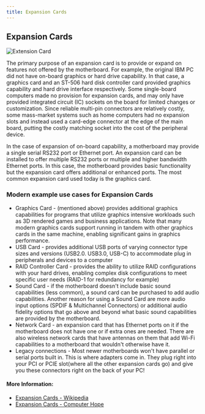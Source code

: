```yaml
---
title: Expansion Cards
---
```

## Expansion Cards

![Extension Card](https://upload.wikimedia.org/wikipedia/commons/f/f8/Chassis-plans-Digital-IO-Card.jpg)

The primary purpose of an expansion card is to provide or expand on features not offered by the motherboard. For example, the original IBM PC did not have on-board graphics or hard drive capability. In that case, a graphics card and an ST-506 hard disk controller card provided graphics capability and hard drive interface respectively. Some single-board computers made no provision for expansion cards, and may only have provided integrated circuit (IC) sockets on the board for limited changes or customization. Since reliable multi-pin connectors are relatively costly, some mass-market systems such as home computers had no expansion slots and instead used a card-edge connector at the edge of the main board, putting the costly matching socket into the cost of the peripheral device.

In the case of expansion of on-board capability, a motherboard may provide a single serial RS232 port or Ethernet port. An expansion card can be installed to offer multiple RS232 ports or multiple and higher bandwidth Ethernet ports. In this case, the motherboard provides basic functionality but the expansion card offers additional or enhanced ports. The most common expansion card used today is the graphics card. 

### Modern example use cases for Expansion Cards
* Graphics Card - (mentioned above) provides additional graphics capabilities for programs that utilize graphics intensive workloads such as 3D rendered games and business applications.  Note that many modern graphics cards support running in tandem with other graphics cards in the same machine, enabling significant gains in graphics performance.
* USB Card - provides additional USB ports of varying connector type sizes and versions (USB2.0. USB3.0, USB-C) to accommodate plug in peripherals and devices to a computer
* RAID Controller Card - provides the ability to utilize RAID configurations with your hard drives, enabling complex disk configurations to meet specific user needs (RAID-1 for redundancy for example)
* Sound Card - if the motherboard doesn't include basic sound capabilities (less common), a sound card can be purchased to add audio capabilities.  Another reason for using a Sound Card are more audio input options (SPDIF & Multichannel Connectors) or additional audio fidelity options that go above and beyond what basic sound capabilities are provided by the motherboard.
* Network Card - an expansion card that has Ethernet ports on it if the motherboard does not have one or if extra ones are needed. There are also wireless network cards that have antennas on them that add Wi-Fi capabilities to a motherboard that wouldn't otherwise have it.
* Legacy connections - Most newer motherboards won't have parallel or serial ports built in. This is where adapters come in. They plug right into your PCI or PCIE slot(where all the other expansion cards go) and give you these connectors right on the back of your PC!
#### More Information:
<!-- Please add any articles you think might be helpful to read before writing the article -->
* <a href='https://en.wikipedia.org/wiki/Expansion_card' target='_blank' rel='nofollow'>Expansion Cards - Wikipedia</a>
* <a href='https://www.computerhope.com/jargon/e/expacard.htm'> Expansion Cards - Computer Hope</a>
